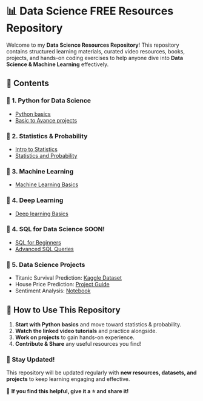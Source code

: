 # 📊 Data Science FREE Resources Repository  

Welcome to my **Data Science Resources Repository**! This repository contains structured learning materials, curated video resources, books, projects, and hands-on coding exercises to help anyone dive into **Data Science & Machine Learning** effectively.  

## 📖 Contents  

### 🔹 1. Python for Data Science  
- [Python basics](https://youtu.be/_uQrJ0TkZlc?si=-jYuCXD4-1uUT2D9)
- [Basic to Avance projects ](https://youtu.be/NpmFbWO6HPU?si=da9yafFJA75hZg7i)

### 🔹 2. Statistics & Probability  
- [Intro to Statistics](https://youtu.be/LZzq1zSL1bs?si=nlRpHuuf_xDKBrKf)
- [Statistics and Probability](https://www.khanacademy.org/math/statistics-probability) 
 
### 🔹 3. Machine Learning  
- [Machine Learning Basics](https://youtu.be/JxgmHe2NyeY?si=p8NHntmHUPh_GF4b)

### 🔹 4. Deep Learning
 - [Deep learning Basics](https://youtu.be/d2kxUVwWWwU?si=AncfN08flxS-tTxC)

### 🔹 4. SQL for Data Science  SOON!
- [SQL for Beginners]()  
- [Advanced SQL Queries]()  

### 🔹 5. Data Science Projects  
- Titanic Survival Prediction: [Kaggle Dataset](https://www.kaggle.com/c/titanic)  
- House Price Prediction: [Project Guide](https://www.youtube.com/watch?v=J3iVf3jDIRE)  
- Sentiment Analysis: [Notebook](https://github.com/yourusername/sentiment-analysis)  

## 🚀 How to Use This Repository  
1. **Start with Python basics** and move toward statistics & probability.  
2. **Watch the linked video tutorials** and practice alongside.  
3. **Work on projects** to gain hands-on experience.  
4. **Contribute & Share** any useful resources you find!  

### 📢 Stay Updated!  
This repository will be updated regularly with **new resources, datasets, and projects** to keep learning engaging and effective.  

📌 **If you find this helpful, give it a ⭐ and share it!**  
